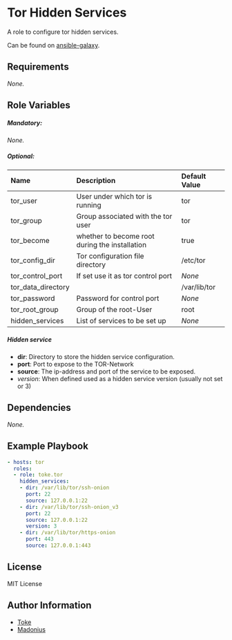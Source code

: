 # Tor Hidden Services

A role to configure tor hidden services.

Can be found on [ansible-galaxy](https://galaxy.ansible.com/toke/tor/).

## Requirements

_None._

## Role Variables

##### ***Mandatory***:
_None._

##### ***Optional***:
| Name               | Description                                    | Default Value |
| :---               | :----------                                    | :------------ |
| tor_user           | User under which tor is running                | tor           |
| tor_group          | Group associated with the tor user             | tor           |
| tor_become         | whether to become root during the installation | true          |
| tor_config_dir     | Tor configuration file directory               | /etc/tor      |
| tor_control_port   | If set use it as tor control port              | _None_        |
| tor_data_directory |                                                | /var/lib/tor  |
| tor_password       | Password for control port                      | _None_        |
| tor_root_group     | Group of the root-User                         | root          |
| hidden_services    | List of services to be set up                  | _None_        |

##### ***Hidden service***
* **dir**: Directory to store the hidden service configuration. 
* **port**: Port to expose to the TOR-Network
* **source**: The ip-address and port of the service to be exposed.
* *version*: When defined used as a hidden service version (usually not set or 3)


## Dependencies

_None._

## Example Playbook

```yaml
- hosts: tor
  roles:
  - role: toke.tor
    hidden_services:
    - dir: /var/lib/tor/ssh-onion
      port: 22
      source: 127.0.0.1:22
    - dir: /var/lib/tor/ssh-onion_v3
      port: 22
      source: 127.0.0.1:22
      version: 3
    - dir: /var/lib/tor/https-onion
      port: 443
      source: 127.0.0.1:443
```

## License

MIT License

## Author Information

* [Toke](https://github.com/toke)
* [Madonius](https://github.com/madonius)
